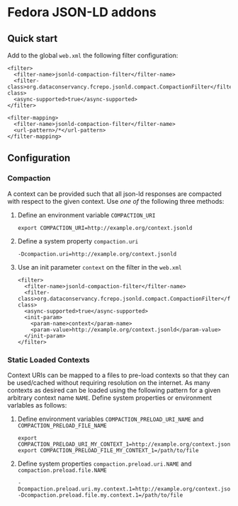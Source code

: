 # Fedora JSON-LD addons

## Quick start

Add to the global `web.xml` the following filter configuration:

    <filter>
      <filter-name>jsonld-compaction-filter</filter-name>
      <filter-class>org.dataconservancy.fcrepo.jsonld.compact.CompactionFilter</filter-class>
      <async-supported>true</async-supported>
    </filter>

    <filter-mapping>
      <filter-name>jsonld-compaction-filter</filter-name>
      <url-pattern>/*</url-pattern>
    </filter-mapping>

## Configuration

### Compaction

A context can be provided such that all json-ld responses are compacted with respect to the given context.  Use _one of_ the following three methods:

1. Define an environment variable `COMPACTION_URI`

       export COMPACTION_URI=http://example.org/context.jsonld

2. Define a system property `compaction.uri`

       -Dcompaction.uri=http://example.org/context.jsonld

3. Use an init parameter `context` on the filter in the `web.xml`

       <filter>
         <filter-name>jsonld-compaction-filter</filter-name>
         <filter-class>org.dataconservancy.fcrepo.jsonld.compact.CompactionFilter</filter-class>
         <async-supported>true</async-supported>
         <init-param>
           <param-name>context</param-name>
           <param-value>http://example.org/context.jsonld</param-value>
         </init-param>
       </filter>

### Static Loaded Contexts

Context URIs can be mapped to a files to pre-load contexts so that they can be used/cached without requiring resolution on the internet.  As many contexts as desired can be loaded using the following pattern for a given arbitrary context name `NAME`.  Define system properties or environment varlables as follows:

1. Define environment variables `COMPACTION_PRELOAD_URI_NAME` and `COMPACTION_PRELOAD_FILE_NAME`

       export COMPACTION_PRELOAD_URI_MY_CONTEXT_1=http://example.org/context.jsonld
       export COMPACTION_PRELOAD_FILE_MY_CONTEXT_1=/path/to/file

1. Define system properties `compaction.preload.uri.NAME` and `compaction.preload.file.NAME`

       -Dcompaction.preload.uri.my.context.1=http://example.org/context.jsonld
       -Dcompaction.preload.file.my.context.1=/path/to/file

